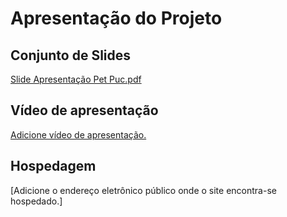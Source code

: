 # Apresentação do Projeto

## Conjunto de Slides

[Slide Apresentação Pet Puc.pdf](https://github.com/user-attachments/files/15878403/Slide.Apresentacao.Pet.Puc.pdf)



## Vídeo de apresentação

[Adicione vídeo de apresentação.](https://github.com/ICEI-PUC-Minas-PMV-ADS/pmv-ads-2024-1-e1-proj-web-t6-pmv-ads-2024-1-e1-projeto_gpetshop/blob/main/apresentacao/Apresenta%C3%A7%C3%A3o%20Petuc.mp4)

## Hospedagem

[Adicione o endereço eletrônico público onde o site encontra-se hospedado.]
